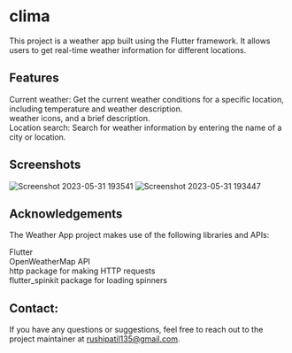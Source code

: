 # clima

This project is a weather app built using the Flutter framework. It allows users to get real-time weather information for different locations.



## Features
Current weather: Get the current weather conditions for a specific location, including temperature and weather description.  <br/>
weather icons, and a brief description.  <br/>
Location search: Search for weather information by entering the name of a city or location.  <br/>

## Screenshots
![Screenshot 2023-05-31 193541](https://github.com/rushikeshpatil10/Weather_App/assets/94224788/1c0eba55-ef79-4b9f-ace2-0852657d56b0)
![Screenshot 2023-05-31 193447](https://github.com/rushikeshpatil10/Weather_App/assets/94224788/d117a553-da8b-43aa-b205-d1633879ce35)


## Acknowledgements
The Weather App project makes use of the following libraries and APIs:

Flutter  <br/>
OpenWeatherMap API  <br/>
http package for making HTTP requests  <br/>
flutter_spinkit package for loading spinners  <br/>

## Contact: 
If you have any questions or suggestions, feel free to reach out to the project maintainer at rushipatil135@gmail.com.


